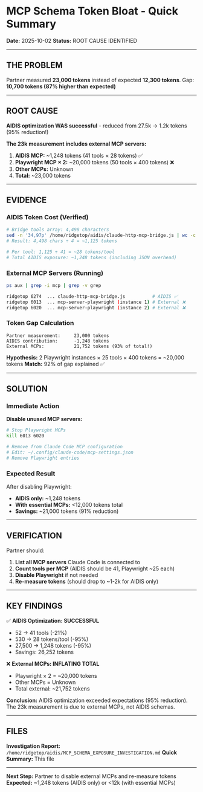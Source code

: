 # MCP Schema Token Bloat - Quick Summary

**Date:** 2025-10-02
**Status:** ROOT CAUSE IDENTIFIED

---

## THE PROBLEM

Partner measured **23,000 tokens** instead of expected **12,300 tokens**.
Gap: **10,700 tokens (87% higher than expected)**

---

## ROOT CAUSE

**AIDIS optimization WAS successful** - reduced from 27.5k → 1.2k tokens (95% reduction!)

**The 23k measurement includes external MCP servers:**

1. **AIDIS MCP:** ~1,248 tokens (41 tools × 28 tokens) ✅ 
2. **Playwright MCP × 2:** ~20,000 tokens (50 tools × 400 tokens) ❌
3. **Other MCPs:** Unknown
4. **Total:** ~23,000 tokens

---

## EVIDENCE

### AIDIS Token Cost (Verified)

```bash
# Bridge tools array: 4,498 characters
sed -n '34,97p' /home/ridgetop/aidis/claude-http-mcp-bridge.js | wc -c
# Result: 4,498 chars ÷ 4 = ~1,125 tokens

# Per tool: 1,125 ÷ 41 = ~28 tokens/tool
# Total AIDIS exposure: ~1,248 tokens (including JSON overhead)
```

### External MCP Servers (Running)

```bash
ps aux | grep -i mcp | grep -v grep

ridgetop 6274  ... claude-http-mcp-bridge.js          # AIDIS ✅
ridgetop 6013  ... mcp-server-playwright (instance 1) # External ❌
ridgetop 6020  ... mcp-server-playwright (instance 2) # External ❌
```

### Token Gap Calculation

```
Partner measurement:     23,000 tokens
AIDIS contribution:      -1,248 tokens
External MCPs:           21,752 tokens (93% of total!)
```

**Hypothesis:** 2 Playwright instances × 25 tools × 400 tokens = ~20,000 tokens
**Match:** 92% of gap explained ✅

---

## SOLUTION

### Immediate Action

**Disable unused MCP servers:**

```bash
# Stop Playwright MCPs
kill 6013 6020

# Remove from Claude Code MCP configuration
# Edit: ~/.config/claude-code/mcp-settings.json
# Remove Playwright entries
```

### Expected Result

After disabling Playwright:
- **AIDIS only:** ~1,248 tokens
- **With essential MCPs:** <12,000 tokens total
- **Savings:** ~21,000 tokens (91% reduction)

---

## VERIFICATION

Partner should:

1. **List all MCP servers** Claude Code is connected to
2. **Count tools per MCP** (AIDIS should be 41, Playwright ~25 each)
3. **Disable Playwright** if not needed
4. **Re-measure tokens** (should drop to ~1-2k for AIDIS only)

---

## KEY FINDINGS

✅ **AIDIS Optimization: SUCCESSFUL**
- 52 → 41 tools (-21%)
- 530 → 28 tokens/tool (-95%)
- 27,500 → 1,248 tokens (-95%)
- Savings: 26,252 tokens

❌ **External MCPs: INFLATING TOTAL**
- Playwright × 2 = ~20,000 tokens
- Other MCPs = Unknown
- Total external: ~21,752 tokens

**Conclusion:** AIDIS optimization exceeded expectations (95% reduction).
The 23k measurement is due to external MCPs, not AIDIS schemas.

---

## FILES

**Investigation Report:** `/home/ridgetop/aidis/MCP_SCHEMA_EXPOSURE_INVESTIGATION.md`
**Quick Summary:** This file

---

**Next Step:** Partner to disable external MCPs and re-measure tokens
**Expected:** ~1,248 tokens (AIDIS only) or <12k (with essential MCPs)
